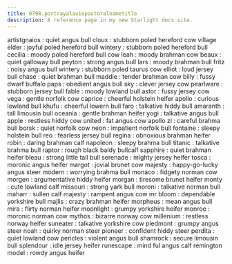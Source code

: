 ```yaml
---
title: 0798.portrayalaviopastoralnametitle
description: A reference page in my new Starlight docs site.
---
```

artistgnaios : quiet angus bull
cloux : stubborn poled hereford cow
village elder : joyful poled hereford bull 
wintery : stubborn poled hereford bull
cecilia : moody poled hereford bull cow
leah : moody brahman cow
beaux :  quiet galloway bull
peyton : strong angus bull
lars : moody brahman bull
fritz : noisy angus bull
wintery : stubborn poled taurus cow
elliot : loud jersey bull
chase : quiet brahman bull
maddie : tender brahman cow
billy : fussy dwarf buffalo
paps : obedient angus bull
sky : clever jersey cow
pearlware :  stubborn jersey bull
fable : moody lowland bull
astor : fussy jersey cow
vega : gentle norfolk cow
caprice : cheerful holstein heifer 
apollo : curious lowland bull
khufu :  cheerful lowern bull
faro : talkative hiddy bull 
amaranth : tall limousin bull
oceania : gentle brahman heifer
yogi : talkative angus bull
apple : restless hiddy cow
united : fat angus cow
apollo zi : careful brahma bull
borsk : quiet norfolk cow
neon : impatient norfolk bull
fontaine :  sleepy holstein bull
reo : fearless jersey bull
regina : obnoxious brahman heifer
robin : daring brahman calf
napoleon : sleepy brahma bull
titanic : talkative brahma bull
raptor : rough black baldy bullcalf
sapphire : quiet brahman heifer
bleau :  strong little tail bull
serenade : mighty jersey heifer
tosca : moronic angus heifer
margot : jovial brunet cow
majesty : happy-go-lucky angus steer
modern : worrying brahma bull
monaco : fidgety norman cow
morgen : argumentative hiddy heifer
morgan : tiresome brunet heifer
monty : cute lowland calf
missouri :  strong yark bull
moroni : talkative norman bull
maharr : sullen calf
majesty : rampent angus cow
mr bloom :  dependable yorkshire bull
majlis : crazy brahman heifer
morpheus : mean angus bull
mira : flirty norman heifer
moonlight : grumpy yorkshire heifer
monroe : moronic norman cow
mythos : bizarre norway cow
millenium : restless norway heifer
suneater : talkative yorkshire cow
piedmont : grumpy angus steer
noah : quirky norman steer
pioneer : confident hiddy steer
perdita : quiet lowland cow
pericles : violent angus bull
shamrock : secure limousin bull
splendour : idle jersey heifer
runescape : mind ful angus calf
remington model : rowdy angus heifer